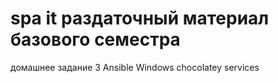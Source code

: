 ﻿# spa it раздаточный материал базового семестра
домашнее задание 3
Ansible Windows
    chocolatey
    services
